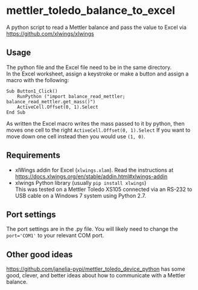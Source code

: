 # mettler_toledo_balance_to_excel
A python script to read a Mettler balance and pass the value to Excel via https://github.com/xlwings/xlwings
## Usage  
The python file and the Excel file need to be in the same directory.  
In the Excel worksheet, assign a keystroke or make a button and assign a macro with the following:
```
Sub Button1_Click()
    RunPython ("import balance_read_mettler; balance_read_mettler.get_mass()")
    ActiveCell.Offset(0, 1).Select
End Sub
```

As written the Excel macro writes the mass passed to it by python, then moves one cell to the right `ActiveCell.Offset(0, 1).Select`  If you want to move down one cell instead then you would use `(1, 0)`.    

## Requirements  
- xlWings addin for Excel (`xlwings.xlam`).  Read the instructions at https://docs.xlwings.org/en/stable/addin.html#xlwings-addin  
- xlwings Python library (usually `pip install xlwings`)  
This was tested on a Mettler Toledo XS105 connected via an RS-232 to USB cable on a Windows 7 system using Python 2.7.  

## Port settings  
The port settings are in the .py file.  You will likely need to change the `port='COM1'` to your relevant COM port.  

## Other good ideas  
https://github.com/janelia-pypi/mettler_toledo_device_python  has some good, clever, and better ideas about how to communicate with a Mettler balance.  

